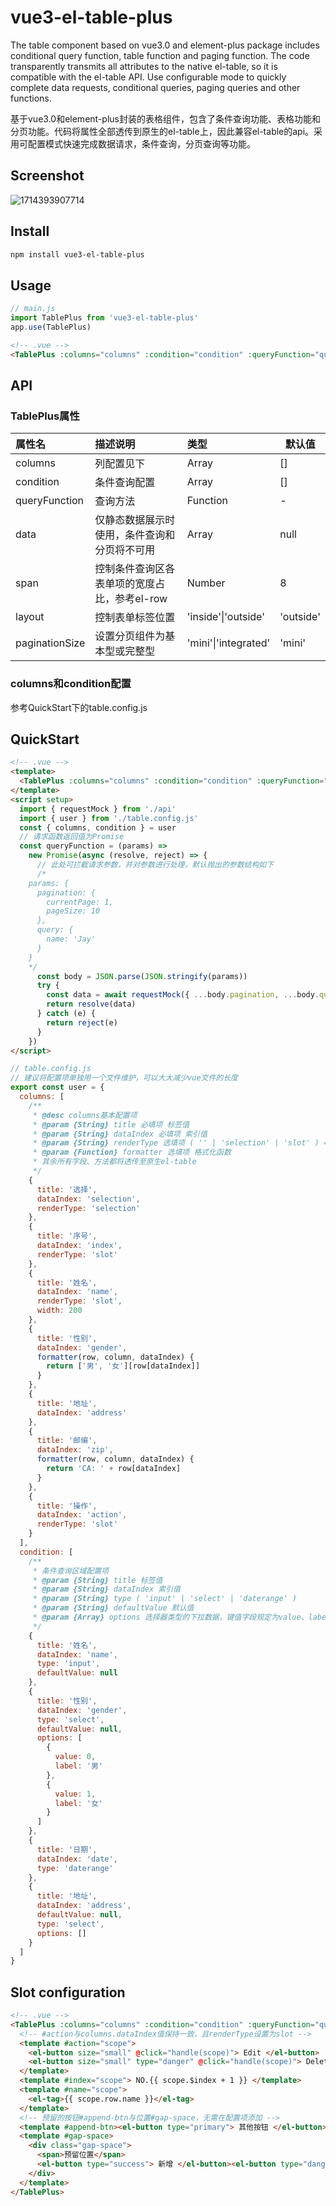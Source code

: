 # vue3-el-table-plus

The table component based on vue3.0 and element-plus package includes conditional query function, table function and paging function. The code transparently transmits all attributes to the native el-table, so it is compatible with the el-table API. Use configurable mode to quickly complete data requests, conditional queries, paging queries and other functions.

基于vue3.0和element-plus封装的表格组件，包含了条件查询功能、表格功能和分页功能。代码将属性全部透传到原生的el-table上，因此兼容el-table的api。采用可配置模式快速完成数据请求，条件查询，分页查询等功能。

## Screenshot

![1714393907714](https://github.com/intbingbing/vue3-el-table-plus/blob/main/public/preview.jpg)

## Install

```bash
npm install vue3-el-table-plus
```

## Usage

```javascript
// main.js
import TablePlus from 'vue3-el-table-plus'
app.use(TablePlus)
```

```html
<!-- .vue -->
<TablePlus :columns="columns" :condition="condition" :queryFunction="queryFunction"> </TablePlus>
```

## API

### TablePlus属性

| 属性名         | 描述说明                                     | 类型                 | 默认值    |
| :------------- | :------------------------------------------- | :------------------- | --------- |
| columns        | 列配置见下                                   | Array                | []        |
| condition      | 条件查询配置                                 | Array                | []        |
| queryFunction  | 查询方法                                     | Function             | -         |
| data           | 仅静态数据展示时使用，条件查询和分页将不可用 | Array                | null      |
| span           | 控制条件查询区各表单项的宽度占比，参考el-row | Number               | 8         |
| layout         | 控制表单标签位置                             | 'inside'\|'outside'  | 'outside' |
| paginationSize | 设置分页组件为基本型或完整型                 | 'mini'\|'integrated' | 'mini'    |

### columns和condition配置

参考QuickStart下的table.config.js

## QuickStart

```html
<!-- .vue -->
<template>
  <TablePlus :columns="columns" :condition="condition" :queryFunction="queryFunction"> </TablePlus>
</template>
<script setup>
  import { requestMock } from './api'
  import { user } from './table.config.js'
  const { columns, condition } = user
  // 请求函数返回值为Promise
  const queryFunction = (params) =>
    new Promise(async (resolve, reject) => {
      // 此处可拦截请求参数，并对参数进行处理，默认抛出的参数结构如下
      /* 
    params: {
      pagination: {
        currentPage: 1,
        pageSize: 10
      },
      query: {
        name: 'Jay'
      }
    }
    */
      const body = JSON.parse(JSON.stringify(params))
      try {
        const data = await requestMock({ ...body.pagination, ...body.query })
        return resolve(data)
      } catch (e) {
        return reject(e)
      }
    })
</script>
```

```javascript
// table.config.js
// 建议将配置项单独用一个文件维护，可以大大减少vue文件的长度
export const user = {
  columns: [
    /**
     * @desc columns基本配置项
     * @param {String} title 必填项 标签值
     * @param {String} dataIndex 必填项 索引值
     * @param {String} renderType 选填项 ( '' | 'selection' | 'slot' ) => ( 默认 | 选择器列 | 自定义列 )
     * @param {Function} formatter 选填项 格式化函数
     * 其余所有字段、方法都将透传至原生el-table
     */
    {
      title: '选择',
      dataIndex: 'selection',
      renderType: 'selection'
    },
    {
      title: '序号',
      dataIndex: 'index',
      renderType: 'slot'
    },
    {
      title: '姓名',
      dataIndex: 'name',
      renderType: 'slot',
      width: 200
    },
    {
      title: '性别',
      dataIndex: 'gender',
      formatter(row, column, dataIndex) {
        return ['男', '女'][row[dataIndex]]
      }
    },
    {
      title: '地址',
      dataIndex: 'address'
    },
    {
      title: '邮编',
      dataIndex: 'zip',
      formatter(row, column, dataIndex) {
        return 'CA: ' + row[dataIndex]
      }
    },
    {
      title: '操作',
      dataIndex: 'action',
      renderType: 'slot'
    }
  ],
  condition: [
    /**
     * 条件查询区域配置项
     * @param {String} title 标签值
     * @param {String} dataIndex 索引值
     * @param {String} type ( 'input' | 'select' | 'daterange' )
     * @param {String} defaultValue 默认值
     * @param {Array} options 选择器类型的下拉数据，键值字段规定为value、label
     */
    {
      title: '姓名',
      dataIndex: 'name',
      type: 'input',
      defaultValue: null
    },
    {
      title: '性别',
      dataIndex: 'gender',
      type: 'select',
      defaultValue: null,
      options: [
        {
          value: 0,
          label: '男'
        },
        {
          value: 1,
          label: '女'
        }
      ]
    },
    {
      title: '日期',
      dataIndex: 'date',
      type: 'daterange'
    },
    {
      title: '地址',
      dataIndex: 'address',
      defaultValue: null,
      type: 'select',
      options: []
    }
  ]
}
```

## Slot configuration

```html
<!-- .vue -->
<TablePlus :columns="columns" :condition="condition" :queryFunction="queryFunction" @selection-change="handle" ref="table">
  <!-- #action与columns.dataIndex值保持一致，且renderType设置为slot -->
  <template #action="scope">
    <el-button size="small" @click="handle(scope)"> Edit </el-button>
    <el-button size="small" type="danger" @click="handle(scope)"> Delete </el-button>
  </template>
  <template #index="scope"> NO.{{ scope.$index + 1 }} </template>
  <template #name="scope">
    <el-tag>{{ scope.row.name }}</el-tag>
  </template>
  <!-- 预留的按钮#append-btn与位置#gap-space，无需在配置项添加 -->
  <template #append-btn><el-button type="primary"> 其他按钮 </el-button></template>
  <template #gap-space>
    <div class="gap-space">
      <span>预留位置</span>
      <el-button type="success"> 新增 </el-button><el-button type="danger"> 导出 </el-button>
    </div>
  </template>
</TablePlus>
```
